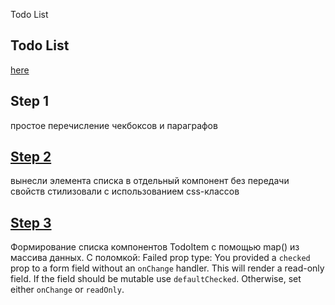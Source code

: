 Todo List

## Todo List
[here](https://github.com/alexandra-rm/react-hbr/tree/master/todo-list)

## Step 1
простое перечисление чекбоксов и параграфов

## [Step 2](https://github.com/alexandra-rm/react-hbr/pull/1)
вынесли элемента списка в отдельный компонент без передачи свойств
стилизовали с использованием css-классов

## [Step 3](https://github.com/alexandra-rm/react-hbr/pull/2)
Формирование списка компонентов TodoItem с помощью map() из массива данных.
С поломкой: Failed prop type: You provided a `checked` prop to a form field without an `onChange` handler.
This will render a read-only field. If the field should be mutable use `defaultChecked`. Otherwise, set either `onChange` or `readOnly`.



